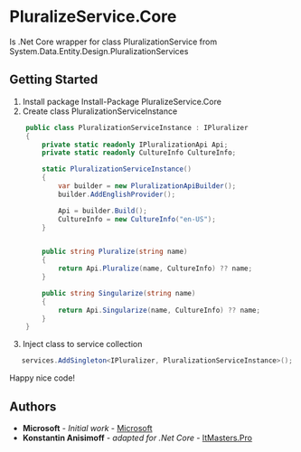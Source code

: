 # PluralizeService.Core

Is .Net Core wrapper for class PluralizationService from System.Data.Entity.Design.PluralizationServices

## Getting Started

1. Install package Install-Package PluralizeService.Core
2. Create class PluralizationServiceInstance
```csharp
    public class PluralizationServiceInstance : IPluralizer
    {
        private static readonly IPluralizationApi Api;
        private static readonly CultureInfo CultureInfo;

        static PluralizationServiceInstance()
        {
            var builder = new PluralizationApiBuilder();
            builder.AddEnglishProvider();

            Api = builder.Build();
            CultureInfo = new CultureInfo("en-US");
        }


        public string Pluralize(string name)
        {
            return Api.Pluralize(name, CultureInfo) ?? name;
        }

        public string Singularize(string name)
        {
            return Api.Singularize(name, CultureInfo) ?? name;
        }
    }
```
3. Inject class to service collection
```csharp
   services.AddSingleton<IPluralizer, PluralizationServiceInstance>();
```
Happy nice code!

## Authors

* **Microsoft** - *Initial work* - [Microsoft](https://msdn.microsoft.com/en-us/library/system.data.entity.design.pluralizationservices.pluralizationservice.aspx)
* **Konstantin Anisimoff** - *adapted for .Net Core* - [ItMasters.Pro](https://github.com/itmasterspro)
